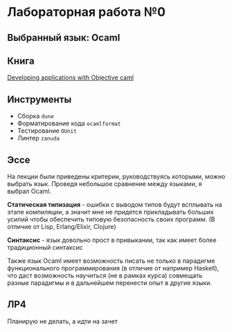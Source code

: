 # Лабораторная работа №0

## Выбранный язык: Ocaml

## Книга
[Developing applications with Objective caml](https://github.com/ocaml-community/awesome-ocaml/blob/master/books/Developing%20Applications%20With%20Objective%20Caml.pdf?ysclid=mggsjfxqj0903728766)

## Инструменты
- Сборка ``dune``
- Форматирование кода ``ocamlformat``
- Тестирование ``OUnit``
- Линтер ``zanuda``

## Эссе
На лекции были приведены критерии, руководствуясь которыми, можно выбрать язык. Проведя небольшое сравнение между языками, я выбрал Ocaml.

**Статическая типизация** - ошибки с выводом типов будут всплывать на этапе компиляции, а значит мне не придется прикладывать больших усилий чтобы обеспечить типовую безопасность своих программ. (В отличие от Lisp, Erlang/Elixir, Clojure)

**Синтаксис** - язык довольно прост в привыкании, так как имеет более традиционный синтаксис

Также язык Ocaml имеет возможность писать не только в парадигме функционального программирования (в отличие от например Haskell), что даст возможность научиться (не в рамках курса) совмещать разные парадигмы и в дальнейшем перенести опыт в другие языки. 

## ЛР4
Планирую не делать, а идти на зачет
